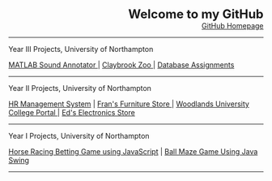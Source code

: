 <!--
**DiwasLamsal/DiwasLamsal** is a ✨ _special_ ✨ repository because its `README.md` (this file) appears on your GitHub profile.

Here are some ideas to get you started:

- 🔭 I’m currently working on ...
- 🌱 I’m currently learning ...
- 👯 I’m looking to collaborate on ...
- 🤔 I’m looking for help with ...
- 💬 Ask me about ...
- 📫 How to reach me: ...
- 😄 Pronouns: ...
- ⚡ Fun fact: ...
-->

<div align = "right"><font size = "5"> <b>Welcome to my GitHub</b> </font></div>
<div align = "right"><a href = "https://github.com/diwaslamsal/">GitHub Homepage</a></div>

<hr>
Year III Projects, University of Northampton

<a href = "https://diwaslamsal.github.io/MATLABSoundAnnotator/">MATLAB Sound Annotator </a> | <a href = "https://diwaslamsal.github.io/ClaybrookZoo/"> Claybrook Zoo  </a> | <a href = "https://diwaslamsal.github.io/DatabaseAssignments"> Database Assignments </a>

<hr>

Year II Projects, University of Northampton

<a href = "https://diwaslamsal.github.io/HRManagementSystem/">HR Management System</a> | <a href = "https://diwaslamsal.github.io/FransFurniture"> Fran's Furniture Store </a> | <a href = "https://diwaslamsal.github.io/WUCWebPortal"> Woodlands University College Portal </a> | <a href = "https://diwaslamsal.github.io/EdsElectronics"> Ed's Electronics Store </a>

<hr>

Year I Projects, University of Northampton

<a href = "https://diwaslamsal.github.io/JavaScriptHorse/">Horse Racing Betting Game using JavaScript</a> | <a href = "https://diwaslamsal.github.io/SwingBallMaze"> Ball Maze Game Using Java Swing </a>

<hr>

